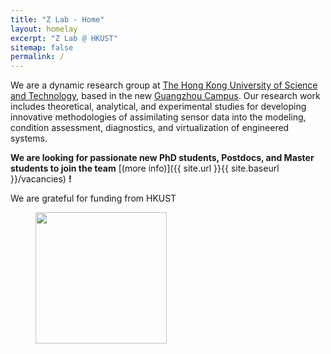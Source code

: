 ```yaml
---
title: "Z Lab - Home"
layout: homelay
excerpt: "Z Lab @ HKUST"
sitemap: false
permalink: /
---
```


We are a dynamic research group at [The Hong Kong University of Science and Technology](https://hkust.edu.hk/home), based in the new [Guangzhou Campus](https://hkust-gz.edu.cn/). Our research work includes theoretical, analytical, and experimental studies for developing innovative methodologies of assimilating sensor data into the modeling, condition assessment, diagnostics, and virtualization of engineered systems. 

 **We are  looking for passionate new PhD students, Postdocs, and Master students to join the team** [(more info)]({{ site.url }}{{ site.baseurl }}/vacancies) **!**


We are grateful for funding from HKUST

<figure class="fourth">
  <img src="{{ site.url }}{{ site.baseurl }}/images/HKUST-original_0.svg" style="width: 210px">
</figure>
